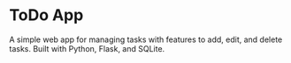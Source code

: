 # ToDo App  
A simple web app for managing tasks with features to add, edit, and delete tasks. Built with Python, Flask, and SQLite.